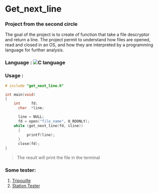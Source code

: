# Get_next_line

### Project from the second circle 

The goal of the project is to create of function that take a file descryptor and return a line. The project permit to understand how files are opened, read and closed in an OS,
and how they are interpreted by a programming language for further analysis.

### Language : ![C language](https://img.shields.io/badge/C-00599C?style=for-the-badge&logo=c&logoColor=white)

### Usage : 

```C
# include "get_next_line.h"

int main(void)
{
  	int		fd;
	  char	*line;

	  line = NULL;
	  fd = open("file_name", O_RDONLY);
  	while (get_next_line(fd, &line))
	  {
		  printf(line);
	  }
	  close(fd);
}
```
> The result will print the file in the terminal

### Some tester:
1. [Tripouille](https://github.com/Tripouille/gnlTester)
2. [Station Tester](https://github.com/kodpe/gnl-station-tester)
